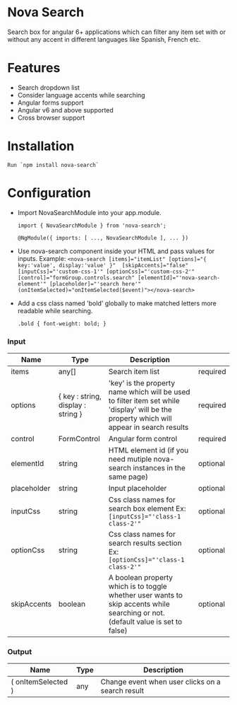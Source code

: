 # Nova Search

Search box for angular 6+ applications which can filter any item set with or without any accent in different languages like Spanish, French etc.

# Features
 - Search dropdown list 
 - Consider language accents while searching 
 - Angular forms support 
 - Angular v6 and above supported 
 - Cross browser support

# Installation
    Run `npm install nova-search`

# Configuration

- Import NovaSearchModule into your app.module.

    `import { NovaSearchModule } from 'nova-search';`

    `@NgModule({ imports: [ ..., NovaSearchModule ], ... })`

- Use nova-search component inside your HTML and pass values for inputs. Example:
    `<nova-search [items]="itemList" [options]="{ key:'value', display:'value' }" 
    [skipAccents]="false" [inputCss]="'custom-css-1'" [optionCss]="'custom-css-2'" 
    [control]="formGroup.controls.search" [elementId]="'nova-search-element'" [placeholder]="'search here'" (onItemSelected)="onItemSelected($event)"></nova-search>`

- Add a css class named 'bold' globally to make matched letters more readable while searching.

    `.bold { font-weight: bold; }`

### Input

| Name | Type | Description | | 
| ------ | ------ |------ |-----|
| items | any[] | Search item list|required|
| options | { key : string, display : string } | 'key' is the property name which will be used to filter item set while 'display' will be the property which will appear in search results|required|
| control | FormControl | Angular form control |required|
| elementId | string | HTML element id (if you need mutiple nova-search instances in the same page) |optional|
| placeholder | string | Input placeholder|optional|
| inputCss | string | Css class names for search box element Ex: `[inputCss]="'class-1 class-2'"`|optional|
| optionCss | string | Css class names for search results section Ex: `[optionCss]="'class-1 class-2'"` |optional|
| skipAccents | boolean | A boolean property which is to toggle whether user wants to skip accents while searching or not. (default value is set to false) |optional|

### Output

| Name | Type | Description |
| ------ | ------ |------ |
|( onItemSelected ) | any | Change event when user clicks on a search result |

